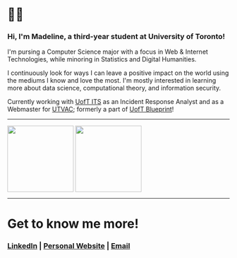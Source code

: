 # 🐀✨

### Hi, I'm Madeline, a third-year student at University of Toronto! 

I'm pursing a Computer Science major with a focus in Web & Internet Technologies, while minoring in Statistics and Digital Humanities.

I continuously look for ways I can leave a positive impact on the world using the mediums I know and love the most. I'm mostly interested in learning more about data science, computational theory, and information security.

Currently working with [UofT ITS](https://its.utoronto.ca/) as an Incident Response Analyst and as a Webmaster for [UTVAC](https://www.instagram.com/uoft_vac/?hl=en); formerly a part of [UofT Blueprint](https://uoftblueprint.org/#/)!

---
<a href="https://github.com/madelahn/"><img height=150 align="center" src="https://github-readme-stats.vercel.app/api?username=madelahn&show_icons=true&hide=stars&rank_icon=github&custom_title=⸜(*ˊᗜˋ*)⸝&theme=dracula&border_radius=0" /></a>
<a href="https://github.com/madelahn/blanc"><img height=150 align="center" src="https://github-readme-stats.vercel.app/api/pin/?username=madelahn&repo=blanc&theme=dracula&border_radius=0" /></a>

---

# Get to know me more!

### [LinkedIn](https://www.linkedin.com/in/madelahn/)  |  [Personal Website](https://www.madelahn.com/)  | [Email](mailto:madeline.ahn@gmail.com)
